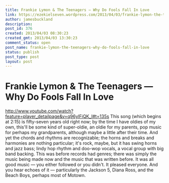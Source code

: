 ```yaml
---
title: Frankie Lymon & The Teenagers — Why Do Fools Fall In Love
link: https://ezekielseven.wordpress.com/2013/04/03/frankie-lymon-the-teenagers-why-do-fools-fall-in-love/
author: jamesbuckland
description: 
post_id: 376
created: 2013/04/03 08:30:23
created_gmt: 2013/04/03 13:30:23
comment_status: open
post_name: frankie-lymon-the-teenagers-why-do-fools-fall-in-love
status: publish
post_type: post
layout: post
---
```


# Frankie Lymon & The Teenagers — Why Do Fools Fall In Love

http://www.youtube.com/watch?feature=player_detailpage&v=q96ylFiQK_I#t=135s This song (which begins at 2:15) is fifty-seven years old right now; by the time I have oldies of my own, this'll be some kind of super-oldie, an oldie for my parents, pop music for perhaps my grandparents, although maybe a little after their time. And yet the chords and rhythms are recognizable; the horns and breaks and harmonies are nothing particular; it's rock, maybe, but it has swing horns and jazz bass; lindy hop rhythm and doo-wop vocals, a vocal group with big band backing. This was before records had genres; there was simply the music being made now and the music that was written before. It was all good music — you either followed or you didn't. It pleased everyone. And you hear echoes of it — particularly the Jackson 5, Diana Ross, and the Beach Boys, perhaps most of Motown.